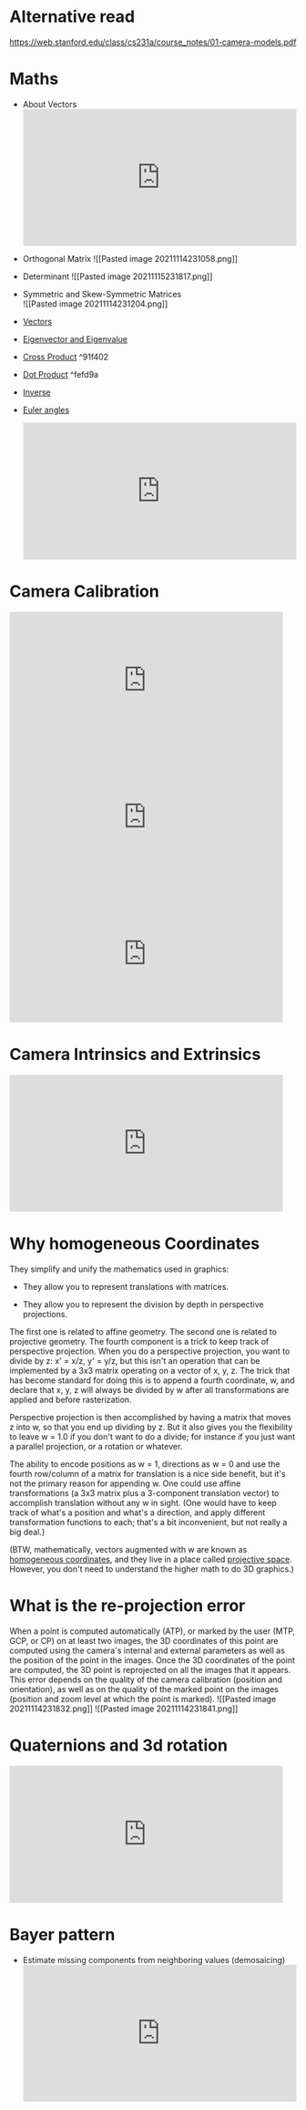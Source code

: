 # Alternative read
https://web.stanford.edu/class/cs231a/course_notes/01-camera-models.pdf

# Maths 
- About Vectors 
		<iframe width="480" height="240" 
		src="https://www.youtube.com/embed/Wg-nNkSwXZY?list=PLd3hlSJsX_Ikm5il1HgmDB_z62BeoikFX" title="YouTube video player" frameborder="0" allow="accelerometer; autoplay; clipboard-write; encrypted-media; gyroscope; picture-in-picture" allowfullscreen></iframe>

- Orthogonal Matrix
	 ![[Pasted image 20211114231058.png]]
	 
- Determinant 
 ![[Pasted image 20211115231817.png]]	 
	 
- Symmetric and Skew-Symmetric Matrices	 
	![[Pasted image 20211114231204.png]]
	
- [Vectors](https://www.mathsisfun.com/algebra/vectors.html)	
- [Eigenvector and Eigenvalue](https://www.mathsisfun.com/algebra/eigenvalue.html)
	
- [Cross Product](https://www.mathsisfun.com/algebra/vectors-cross-product.html) ^91f402
- [Dot Product](https://www.mathsisfun.com/algebra/vectors-dot-product.html) ^fefd9a
- [Inverse](https://www.mathsisfun.com/algebra/matrix-inverse.html)
	
- [Euler angles](https://en.wikipedia.org/wiki/Euler_angles)
 	<iframe width="480" height="240"  src="https://www.youtube.com/embed/SOc-l7Vp__E" title="YouTube video player" frameborder="0" allow="accelerometer; autoplay; clipboard-write; encrypted-media; gyroscope; picture-in-picture" allowfullscreen></iframe> 	


 # Camera Calibration 
<iframe width="480" height="240" 
		src="https://www.youtube.com/embed/S-UHiFsn-GI?list=PL2zRqk16wsdoCCLpou-dGo7QQNks1Ppzo" title="YouTube video player" frameborder="0" allow="accelerometer; autoplay; clipboard-write; encrypted-media; gyroscope; picture-in-picture" allowfullscreen></iframe>
		
 <iframe width="480" height="240" src="https://www.youtube.com/embed/HoBKG82A9xs?list=PLd3hlSJsX_ImKP68wfKZJVIPTd8Ie5u-9" title="YouTube video player" frameborder="0" allow="accelerometer; autoplay; clipboard-write; encrypted-media; gyroscope; picture-in-picture" allowfullscreen></iframe>
 
 <iframe width="480" height="240" src="https://www.youtube.com/embed/SnvrNMZ6528?list=PLd3hlSJsX_Ikm5il1HgmDB_z62BeoikFX" title="YouTube video player" frameborder="0" allow="accelerometer; autoplay; clipboard-write; encrypted-media; gyroscope; picture-in-picture" allowfullscreen></iframe>
 
 

  # Camera Intrinsics and Extrinsics
<iframe width="480" height="240" src="https://www.youtube.com/embed/ND2fa08vxkY" title="YouTube video player" frameborder="0" allow="accelerometer; autoplay; clipboard-write; encrypted-media; gyroscope; picture-in-picture" allowfullscreen></iframe>

# Why homogeneous Coordinates
They simplify and unify the mathematics used in graphics:

-   They allow you to represent translations with matrices.
    
-   They allow you to represent the division by depth in perspective projections.
    

The first one is related to affine geometry. The second one is related to projective geometry.
The fourth component is a trick to keep track of perspective projection. When you do a perspective projection, you want to divide by z: x' = x/z, y' = y/z, but this isn't an operation that can be implemented by a 3x3 matrix operating on a vector of x, y, z. The trick that has become standard for doing this is to append a fourth coordinate, w, and declare that x, y, z will always be divided by w after all transformations are applied and before rasterization.

Perspective projection is then accomplished by having a matrix that moves z into w, so that you end up dividing by z. But it also gives you the flexibility to leave w = 1.0 if you don't want to do a divide; for instance if you just want a parallel projection, or a rotation or whatever.

The ability to encode positions as w = 1, directions as w = 0 and use the fourth row/column of a matrix for translation is a nice side benefit, but it's not the primary reason for appending w. One could use affine transformations (a 3x3 matrix plus a 3-component translation vector) to accomplish translation without any w in sight. (One would have to keep track of what's a position and what's a direction, and apply different transformation functions to each; that's a bit inconvenient, but not really a big deal.)

(BTW, mathematically, vectors augmented with w are known as [homogeneous coordinates](http://en.wikipedia.org/wiki/Homogeneous_coordinates), and they live in a place called [projective space](http://en.wikipedia.org/wiki/Projective_space). However, you don't need to understand the higher math to do 3D graphics.)

# What is the re-projection error

When a point is computed automatically (ATP), or marked by the user (MTP, GCP, or CP) on at least two images, the 3D coordinates of this point are computed using the camera's internal and external parameters as well as the position of the point in the images. Once the 3D coordinates of the point are computed, the 3D point is reprojected on all the images that it appears. This error depends on the quality of the camera calibration (position and orientation), as well as on the quality of the marked point on the images (position and zoom level at which the point is marked).
![[Pasted image 20211114231832.png]]
![[Pasted image 20211114231841.png]]


# Quaternions and 3d rotation
<iframe width="480" height="240" src="https://www.youtube.com/embed/zjMuIxRvygQ" title="YouTube video player" frameborder="0" allow="accelerometer; autoplay; clipboard-write; encrypted-media; gyroscope; picture-in-picture" allowfullscreen></iframe>

# Bayer pattern
- Estimate missing components from neighboring values (demosaicing) 
	<iframe width="480" height="240" src="https://www.youtube.com/embed/dS5vKUAC3Sc" title="YouTube video player" frameborder="0" allow="accelerometer; autoplay; clipboard-write; encrypted-media; gyroscope; picture-in-picture" allowfullscreen></iframe>
